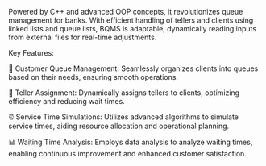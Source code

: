 Powered by C++ and advanced OOP concepts, it revolutionizes queue management for banks. With efficient handling of tellers and clients using linked lists and queue lists, BQMS is adaptable, dynamically reading inputs from external files for real-time adjustments.

Key Features:

👥 Customer Queue Management: Seamlessly organizes clients into queues based on their needs, ensuring smooth operations.

💼 Teller Assignment: Dynamically assigns tellers to clients, optimizing efficiency and reducing wait times.

⏰ Service Time Simulations: Utilizes advanced algorithms to simulate service times, aiding resource allocation and operational planning.

📊 Waiting Time Analysis: Employs data analysis to analyze waiting times, enabling continuous improvement and enhanced customer satisfaction.
